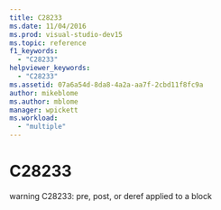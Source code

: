 ```yaml
---
title: C28233
ms.date: 11/04/2016
ms.prod: visual-studio-dev15
ms.topic: reference
f1_keywords:
  - "C28233"
helpviewer_keywords:
  - "C28233"
ms.assetid: 07a6a54d-8da8-4a2a-aa7f-2cbd11f8fc9a
author: mikeblome
ms.author: mblome
manager: wpickett
ms.workload:
  - "multiple"
---
```

# C28233
warning C28233: pre, post, or deref applied to a block